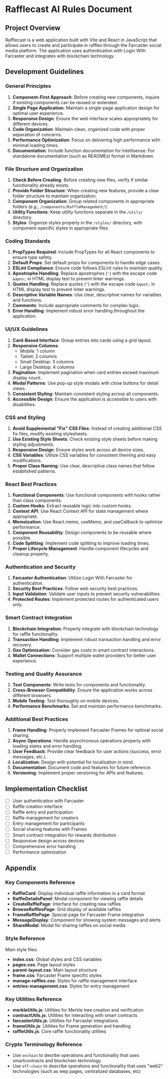 # Rafflecast AI Rules Document

## Project Overview

Rafflecast is a web application built with Vite and React in JavaScript that allows users to create and participate in raffles through the Farcaster social media platform. The application uses authentication with Login With Farcaster and integrates with blockchain technology.

## Development Guidelines

### General Principles

1. **Component-First Approach**: Before creating new components, inquire if existing components can be reused or extended.
2. **Single Page Application**: Maintain a single-page application design for optimal user experience.
3. **Responsive Design**: Ensure the web interface scales appropriately for different devices.
4. **Code Organization**: Maintain clean, organized code with proper separation of concerns.
5. **Performance Optimization**: Focus on delivering high performance with minimal loading times.
6. **Documentation**: Include function documentation for Intellisense. For standalone documentation (such as READMEs) format in Markdown.

### File Structure and Organization

1. **Check Before Creating**: Before creating new files, verify if similar functionality already exists.
2. **Provide Folder Structure**: When creating new features, provide a clear folder structure to maintain organization.
3. **Component Organization**: Group related components in appropriate folders (e.g., `/components/RaffleManagement/`).
4. **Utility Functions**: Keep utility functions separate in the `/utils/` directory.
5. **Styles**: Organize styles properly in the `/styles/` directory, with component-specific styles in appropriate files.

### Coding Standards

1. **PropTypes Required**: Include PropTypes for all React components to ensure type safety.
2. **Default Props**: Set default props for components to handle edge cases.
3. **ESLint Compliance**: Ensure code follows ESLint rules to maintain quality.
4. **Apostrophe Handling**: Replace apostrophes (`'`) with the escape code `&apos;` in HTML display text to prevent linter warnings.
5. **Quotes Handling**: Replace quotes (`"`) with the escape code `&quot;` in HTML display test to prevent linter warnings.
6. **Descriptive Variable Names**: Use clear, descriptive names for variables and functions.
7. **Comments**: Include appropriate comments for complex logic.
8. **Error Handling**: Implement robust error handling throughout the application.

### UI/UX Guidelines

1. **Card-Based Interface**: Group entries into cards using a grid layout.
2. **Responsive Columns**:
   - Mobile: 1 column
   - Tablet: 2 columns
   - Small Desktop: 3 columns
   - Large Desktop: 4 columns
3. **Pagination**: Implement pagination when card entries exceed maximum display count.
4. **Modal Patterns**: Use pop-up style modals with close buttons for detail views.
5. **Consistent Styling**: Maintain consistent styling across all components.
6. **Accessible Design**: Ensure the application is accessible to users with disabilities.

### CSS and Styling

1. **Avoid Supplemental "Fix" CSS Files**: Instead of creating additional CSS fix files, modify existing stylesheets.
2. **Use Existing Style Sheets**: Check existing style sheets before making styling adjustments.
3. **Responsive Design**: Ensure styles work across all device sizes.
4. **CSS Variables**: Utilize CSS variables for consistent theming and easy modifications.
5. **Proper Class Naming**: Use clear, descriptive class names that follow established patterns.

### React Best Practices

1. **Functional Components**: Use functional components with hooks rather than class components.
2. **Custom Hooks**: Extract reusable logic into custom hooks.
3. **Context API**: Use React Context API for state management where appropriate.
4. **Memoization**: Use React.memo, useMemo, and useCallback to optimize performance.
5. **Component Reusability**: Design components to be reusable where possible.
6. **Code Splitting**: Implement code splitting to improve loading times.
7. **Proper Lifecycle Management**: Handle component lifecycles and cleanup properly.

### Authentication and Security

1. **Farcaster Authentication**: Utilize Login With Farcaster for authentication.
2. **Security Best Practices**: Follow web security best practices.
3. **Input Validation**: Validate user inputs to prevent security vulnerabilities.
4. **Protected Routes**: Implement protected routes for authenticated users only.

### Smart Contract Integration

1. **Blockchain Integration**: Properly integrate with blockchain technology for raffle functionality.
2. **Transaction Handling**: Implement robust transaction handling and error recovery.
3. **Gas Optimization**: Consider gas costs in smart contract interactions.
4. **Wallet Connections**: Support multiple wallet providers for better user experience.

### Testing and Quality Assurance

1. **Test Components**: Write tests for components and functionality.
2. **Cross-Browser Compatibility**: Ensure the application works across different browsers.
3. **Mobile Testing**: Test thoroughly on mobile devices.
4. **Performance Benchmarks**: Set and maintain performance benchmarks.

### Additional Best Practices

1. **Frame Handling**: Properly implement Farcaster Frames for optimal social sharing.
2. **Async Operations**: Handle asynchronous operations properly with loading states and error handling.
3. **User Feedback**: Provide clear feedback for user actions (success, error messages, etc.).
4. **Localization**: Design with potential for localization in mind.
5. **Documentation**: Document code and features for future reference.
6. **Versioning**: Implement proper versioning for APIs and features.

## Implementation Checklist

- [ ] User authentication with Farcaster
- [ ] Raffle creation interface
- [ ] Raffle entry and participation
- [ ] Raffle management for creators
- [ ] Entry management for participants
- [ ] Social sharing features with Frames
- [ ] Smart contract integration for rewards distribution
- [ ] Responsive design across devices
- [ ] Comprehensive error handling
- [ ] Performance optimization

## Appendix

### Key Components Reference

- **RaffleCard**: Display individual raffle information in a card format
- **RaffleDetailsPanel**: Modal component for viewing raffle details
- **CreateRafflePage**: Interface for creating new raffles
- **BrowseRafflesPage**: Grid display of available raffles
- **FrameRafflePage**: Special page for Farcaster Frame integration
- **MessageDisplay**: Component for showing system messages and alerts
- **ShareModal**: Modal for sharing raffles on social media

### Style Reference

Main style files:

- **index.css**: Global styles and CSS variables
- **pages.css**: Page layout styles
- **parent-layout.css**: Main layout structure
- **frame.css**: Farcaster Frame specific styles
- **manage-raffles.css**: Styles for raffle management interface
- **entries-management.css**: Styles for entry management

### Key Utilities Reference

- **merkleUtils.js**: Utilities for Merkle tree creation and verification
- **contractUtils.js**: Utilities for interacting with smart contracts
- **farcasterUtils.js**: Utilities for Farcaster integrations
- **frameUtils.js**: Utilities for Frame generation and handling
- **raffleUtils.js**: Core raffle functionality utilities

### Crypto Terminology Reference

- Use `onchain` to desribe operations and functionality that uses smartcontracts and blockchain technology
- Use `off-chain` to describe operations and functionality that uses "web2" technologies (such as wep pages, centralized databases, etc)
